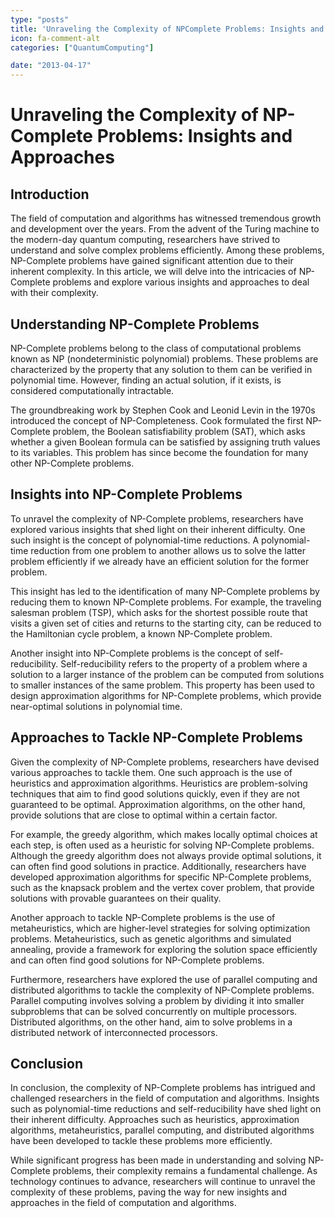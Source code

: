 ```yaml
---
type: "posts"
title: 'Unraveling the Complexity of NPComplete Problems: Insights and Approaches'
icon: fa-comment-alt
categories: ["QuantumComputing"]

date: "2013-04-17"
---
```




# Unraveling the Complexity of NP-Complete Problems: Insights and Approaches

## Introduction

The field of computation and algorithms has witnessed tremendous growth and development over the years. From the advent of the Turing machine to the modern-day quantum computing, researchers have strived to understand and solve complex problems efficiently. Among these problems, NP-Complete problems have gained significant attention due to their inherent complexity. In this article, we will delve into the intricacies of NP-Complete problems and explore various insights and approaches to deal with their complexity.

## Understanding NP-Complete Problems

NP-Complete problems belong to the class of computational problems known as NP (nondeterministic polynomial) problems. These problems are characterized by the property that any solution to them can be verified in polynomial time. However, finding an actual solution, if it exists, is considered computationally intractable.

The groundbreaking work by Stephen Cook and Leonid Levin in the 1970s introduced the concept of NP-Completeness. Cook formulated the first NP-Complete problem, the Boolean satisfiability problem (SAT), which asks whether a given Boolean formula can be satisfied by assigning truth values to its variables. This problem has since become the foundation for many other NP-Complete problems.

## Insights into NP-Complete Problems

To unravel the complexity of NP-Complete problems, researchers have explored various insights that shed light on their inherent difficulty. One such insight is the concept of polynomial-time reductions. A polynomial-time reduction from one problem to another allows us to solve the latter problem efficiently if we already have an efficient solution for the former problem.

This insight has led to the identification of many NP-Complete problems by reducing them to known NP-Complete problems. For example, the traveling salesman problem (TSP), which asks for the shortest possible route that visits a given set of cities and returns to the starting city, can be reduced to the Hamiltonian cycle problem, a known NP-Complete problem.

Another insight into NP-Complete problems is the concept of self-reducibility. Self-reducibility refers to the property of a problem where a solution to a larger instance of the problem can be computed from solutions to smaller instances of the same problem. This property has been used to design approximation algorithms for NP-Complete problems, which provide near-optimal solutions in polynomial time.

## Approaches to Tackle NP-Complete Problems

Given the complexity of NP-Complete problems, researchers have devised various approaches to tackle them. One such approach is the use of heuristics and approximation algorithms. Heuristics are problem-solving techniques that aim to find good solutions quickly, even if they are not guaranteed to be optimal. Approximation algorithms, on the other hand, provide solutions that are close to optimal within a certain factor.

For example, the greedy algorithm, which makes locally optimal choices at each step, is often used as a heuristic for solving NP-Complete problems. Although the greedy algorithm does not always provide optimal solutions, it can often find good solutions in practice. Additionally, researchers have developed approximation algorithms for specific NP-Complete problems, such as the knapsack problem and the vertex cover problem, that provide solutions with provable guarantees on their quality.

Another approach to tackle NP-Complete problems is the use of metaheuristics, which are higher-level strategies for solving optimization problems. Metaheuristics, such as genetic algorithms and simulated annealing, provide a framework for exploring the solution space efficiently and can often find good solutions for NP-Complete problems.

Furthermore, researchers have explored the use of parallel computing and distributed algorithms to tackle the complexity of NP-Complete problems. Parallel computing involves solving a problem by dividing it into smaller subproblems that can be solved concurrently on multiple processors. Distributed algorithms, on the other hand, aim to solve problems in a distributed network of interconnected processors.

## Conclusion

In conclusion, the complexity of NP-Complete problems has intrigued and challenged researchers in the field of computation and algorithms. Insights such as polynomial-time reductions and self-reducibility have shed light on their inherent difficulty. Approaches such as heuristics, approximation algorithms, metaheuristics, parallel computing, and distributed algorithms have been developed to tackle these problems more efficiently.

While significant progress has been made in understanding and solving NP-Complete problems, their complexity remains a fundamental challenge. As technology continues to advance, researchers will continue to unravel the complexity of these problems, paving the way for new insights and approaches in the field of computation and algorithms.